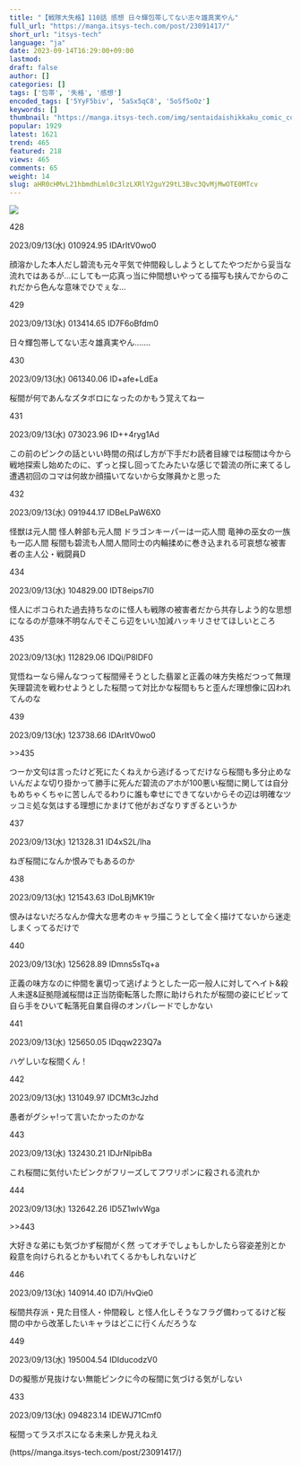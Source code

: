 ```yaml
---
title: "【戦隊大失格】110話 感想 日々輝包帯してない志々雄真実やん"
full_url: "https://manga.itsys-tech.com/post/23091417/"
short_url: "itsys-tech"
language: "ja"
date: 2023-09-14T16:29:00+09:00
lastmod: 
draft: false
author: []
categories: []
tags: ['包帯', '失格', '感想']
encoded_tags: ['5YyF5biv', '5aSx5qC8', '5oSf5oOz']
keywords: []
thumbnail: "https://manga.itsys-tech.com/img/sentaidaishikkaku_comic_cover11.jpg"
popular: 1929
latest: 1621
trend: 465
featured: 218
views: 465
comments: 65
weight: 14
slug: aHR0cHMvL21hbmdhLml0c3lzLXRlY2guY29tL3Bvc3QvMjMwOTE0MTcv
---
```


![](https://manga.itsys-tech.com/img/sentaidaishikkaku_comic_cover11.jpg)

<div><p class='t_h'>428 <p>2023/09/13(水) 010924.95 IDArItV0wo0</p></p><p class='t_b'>顔溶かした本人だし碧流も元々平気で仲間殺ししようとしてたやつだから妥当な流れではあるが…にしても一応真っ当に仲間想いやってる描写も挟んでからのこれだから色んな意味でひでぇな…</p><p class='t_h'>429 <p>2023/09/13(水) 013414.65 ID7F6oBfdm0</p></p><p class='t_b'>日々輝包帯してない志々雄真実やん.......</p><p class='t_h'>430 <p>2023/09/13(水) 061340.06 ID+afe+LdEa</p></p><p class='t_b'>桜間が何であんなズタボロになったのかもう覚えてねー</p><p class='t_h'>431 <p>2023/09/13(水) 073023.96 ID++4ryg1Ad</p></p><p class='t_b'>この前のピンクの話といい時間の飛ばし方が下手だわ読者目線では桜間は今から戦地探索し始めたのに、ずっと探し回ってたみたいな感じで碧流の所に来てるし遭遇初回のコマは何故か顔描いてないから女隊員かと思った</p><p class='t_h'>432 <p>2023/09/13(水) 091944.17 IDBeLPaW6X0</p></p><p class='t_b'>怪獣は元人間 怪人幹部も元人間 ドラゴンキーパーは一応人間 竜神の巫女の一族も一応人間 桜間も碧流も人間人間同士の内輪揉めに巻き込まれる可哀想な被害者の主人公・戦闘員D</p><p class='t_h'>434 <p>2023/09/13(水) 104829.00 IDT8eips7I0</p></p><p class='t_b'>怪人にボコられた過去持ちなのに怪人も戦隊の被害者だから共存しよう的な思想になるのが意味不明なんでそこら辺をいい加減ハッキリさせてほしいところ</p><p class='t_h'>435 <p>2023/09/13(水) 112829.06 IDQi/P8lDF0</p></p><p class='t_b'>覚悟ねーなら帰んなつって桜間帰そうとした翡翠と正義の味方失格だつって無理矢理碧流を戦わせようとした桜間って対比かな桜間もちと歪んだ理想像に囚われてんのな</p><p class='t_h t_i'>439 <p>2023/09/13(水) 123738.66 IDArItV0wo0</p></p><p class='t_b t_i'><p class='anchor'>>>435</p>つーか文句は言ったけど死にたくねえから逃げるってだけなら桜間も多分止めないんだよな切り掛かって勝手に死んだ碧流のアホが100悪い桜間に関しては自分もめちゃくちゃに苦しんでるわりに誰も幸せにできてないからその辺は明確なツッコミ処な気はする理想にかまけて他がおざなりすぎるというか</p><p class='t_h'>437 <p>2023/09/13(水) 121328.31 ID4xS2L/lha</p></p><p class='t_b'>ねぎ桜間になんか恨みでもあるのか</p><p class='t_h'>438 <p>2023/09/13(水) 121543.63 IDoLBjMK19r</p></p><p class='t_b'>恨みはないだろなんか偉大な思考のキャラ描こうとして全く描けてないから迷走しまくってるだけで</p><p class='t_h'>440 <p>2023/09/13(水) 125628.89 IDmns5sTq+a</p></p><p class='t_b'>正義の味方なのに仲間を裏切って逃げようとした一応一般人に対してヘイト&殺人未遂&証拠隠滅桜間は正当防衛転落した際に助けられたが桜間の姿にビビッて自ら手をひいて転落死自業自得のオンパレードでしかない</p><p class='t_h'>441 <p>2023/09/13(水) 125650.05 IDqqw223Q7a</p></p><p class='t_b'>ハゲしいな桜間くん！</p><p class='t_h'>442 <p>2023/09/13(水) 131049.97 IDCMt3cJzhd</p></p><p class='t_b'>愚者がグシャ!って言いたかったのかな</p><p class='t_h'>443 <p>2023/09/13(水) 132430.21 IDJrNlpibBa</p></p><p class='t_b'>これ桜間に気付いたピンクがフリーズしてフワリポンに殺される流れか</p><p class='t_h t_i'>444 <p>2023/09/13(水) 132642.26 ID5Z1wIvWga</p></p><p class='t_b t_i'><p class='anchor'>>>443</p>大好きな弟にも気づかず桜間がく然 ってオチでしょもしかしたら容姿差別とか殺意を向けられるとかもいれてくるかもしれないけど</p><p class='t_h'>446 <p>2023/09/13(水) 140914.40 ID7i/HvQie0</p></p><p class='t_b'>桜間共存派・見た目怪人・仲間殺し と怪人化しそうなフラグ備わってるけど桜間の中から改革したいキャラはどこに行くんだろうな</p><p class='t_h'>449 <p>2023/09/13(水) 195004.54 IDIducodzV0</p></p><p class='t_b'>Dの擬態が見抜けない無能ピンクに今の桜間に気づける気がしない</p><p class='t_h'>433 <p>2023/09/13(水) 094823.14 IDEWJ71Cmf0</p></p><p class='t_b'>桜間ってラスボスになる未来しか見えねえ</p></div>

(https//manga.itsys-tech.com/post/23091417/)
